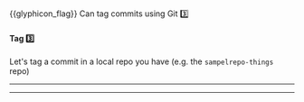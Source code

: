 <span id="prereqs"><dynamic-panel src="../../revisionControl/savingHistory/unit-inElsewhere-asFlat.md" boilerplate header="{{glyphicon_education}} %%Project Management → Revision Control → Saving History%%" /></span>

<span id="outcomes">{{glyphicon_flag}} Can tag commits using Git :three:</span>

<div id="title">

#### Tag :three:

</div>

<div id="body">

Let's tag a commit in a local repo you have (e.g. the `sampelrepo-things` repo)

<tabs>
  <tab header="SourceTree">
    <include src="./sourcetree.md" />
  <hr></tab>
  <tab header="CLI">
    <include src="./cli.md" />
  <hr></tab>
</tabs>

</div>

<div id="extras">
</div>